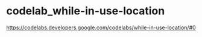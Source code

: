 # codelab_while-in-use-location
https://codelabs.developers.google.com/codelabs/while-in-use-location/#0
